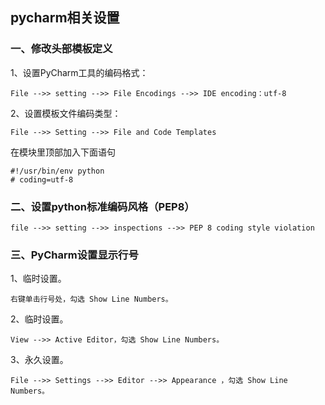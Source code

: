 ## pycharm相关设置

### 一、修改头部模板定义

1、设置PyCharm工具的编码格式：
```
File -->> setting -->> File Encodings -->> IDE encoding：utf-8 
```

2、设置模板文件编码类型：
```
File -->> Setting -->> File and Code Templates
```

在模块里顶部加入下面语句
```
#!/usr/bin/env python
# coding=utf-8
```



### 二、设置python标准编码风格（PEP8）
```
file -->> setting -->> inspections -->> PEP 8 coding style violation
```



### 三、PyCharm设置显示行号

1、临时设置。
```
右键单击行号处，勾选 Show Line Numbers。
```

2、临时设置。
```
View -->> Active Editor，勾选 Show Line Numbers。
```

3、永久设置。
```
File -->> Settings -->> Editor -->> Appearance ，勾选 Show Line Numbers。
```
